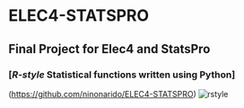 # ELEC4-STATSPRO


## Final Project for Elec4 and StatsPro

### [_R-style_ Statistical functions written using Python]
(https://github.com/ninonarido/ELEC4-STATSPRO)
![rstyle](https://cdn-images-1.medium.com/max/1200/1*FqR5zGQYic_pNRyakzj_Cw.png)
